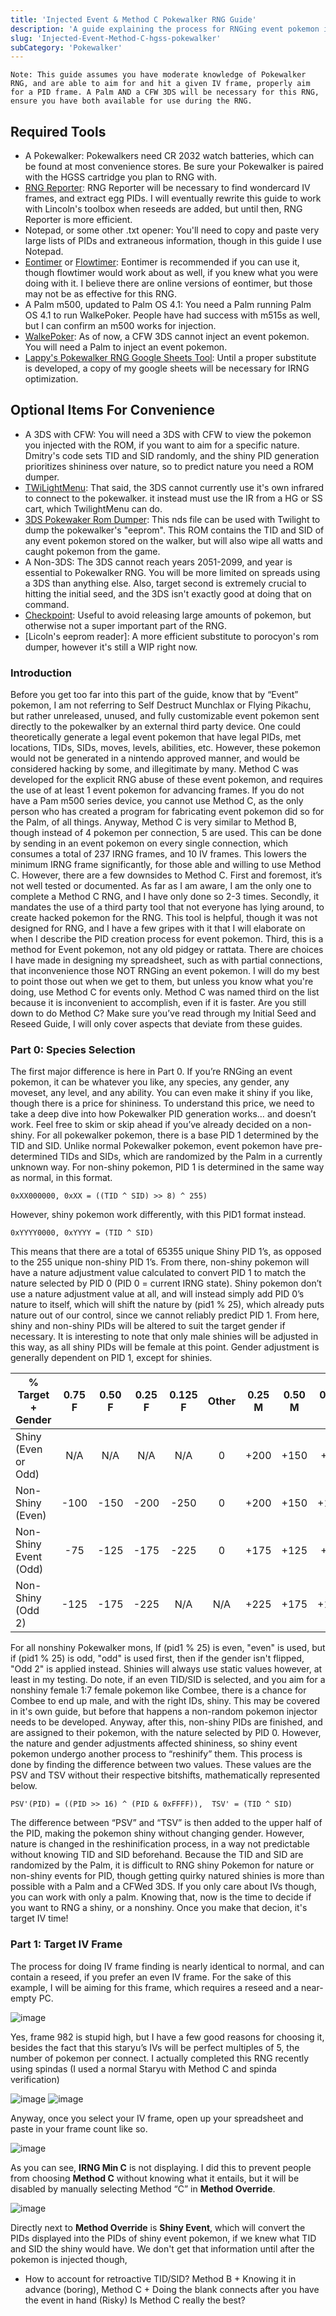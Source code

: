 ```yaml
---
title: 'Injected Event & Method C Pokewalker RNG Guide'
description: 'A guide explaining the process for RNGing event pokemon injected with external tools, and the use of injected pokemon Method C RNG. Essentially Part 9 of the original guide. Spinda will be covered separately.'
slug: 'Injected-Event-Method-C-hgss-pokewalker'
subCategory: 'Pokewalker'
---
```


```
Note: This guide assumes you have moderate knowledge of Pokewalker RNG, and are able to aim for and hit a given IV frame, properly aim for a PID frame. A Palm AND a CFW 3DS will be necessary for this RNG, ensure you have both available for use during the RNG. 
```
## Required Tools
- A Pokewalker: Pokewalkers need CR 2032 watch batteries, which can be found at most convenience stores. Be sure your Pokewalker is paired with the HGSS cartridge you plan to RNG with.  
- [RNG Reporter](https://github.com/Admiral-Fish/RNGReporter/releases/tag/v10.3.4): RNG Reporter will be necessary to find wondercard IV frames, and extract egg PIDs. I will eventually rewrite this guide to work with Lincoln's toolbox when reseeds are added, but until then, RNG Reporter is more efficient.  
- Notepad, or some other .txt opener: You'll need to copy and paste very large lists of PIDs and extraneous information, though in this guide I use Notepad.  
- [Eontimer](https://github.com/dylmeadows/EonTimer/releases) or [Flowtimer](https://github.com/stringflow/FlowTimer-Java/releases): Eontimer is recommended if you can use it, though flowtimer would work about as well, if you knew what you were doing with it. I believe there are online versions of eontimer, but those may not be as effective for this RNG. 
- A Palm m500, updated to Palm OS 4.1: You need a Palm running Palm OS 4.1 to run WalkePoker. People have had success with m515s as well, but I can confirm an m500 works for injection.
- [WalkePoker](https://dmitry.gr/?r=05.Projects&proj=28.%20pokewalker): As of now, a CFW 3DS cannot inject an event pokemon. You will need a Palm to inject an event pokemon. 
- [Lappy's Pokewalker RNG Google Sheets Tool](https://docs.google.com/spreadsheets/d/1J0fD1pzn5EW3XjzKpW-ubcZ3nUAI8A6bEzt2n1ZWecU/edit?usp=sharing): Until a proper substitute is developed, a copy of my google sheets will be necessary for IRNG optimization. 

## Optional Items For Convenience 
- A 3DS with CFW: You will need a 3DS with CFW to view the pokemon you injected with the ROM, if you want to aim for a specific nature. Dmitry's code sets TID and SID randomly, and the shiny PID generation prioritizes shininess over nature, so to predict nature you need a ROM dumper. 
- [TWiLightMenu](https://github.com/DS-Homebrew/TWiLightMenu/releases): That said, the 3DS cannot currently use it's own infrared to connect to the pokewalker. it instead must use the IR from a HG or SS cart, which TwilightMenu can do.
- [3DS Pokewaker Rom Dumper](https://pcy.be/tmp/miscbin/auxspi-ir.nds): This nds file can be used with Twilight to dump the pokewalker's "eeprom". This ROM contains the TID and SID of any event pokemon stored on the walker, but will also wipe all watts and caught pokemon from the game.
- A Non-3DS: The 3DS cannot reach years 2051-2099, and year is essential to Pokewalker RNG. You will be more limited on spreads using a 3DS than anything else. Also, target second is extremely crucial to hitting the initial seed, and the 3DS isn't exactly good at doing that on command. 
- [Checkpoint](https://github.com/FlagBrew/Checkpoint/releases): Useful to avoid releasing large amounts of pokemon, but otherwise not a super important part of the RNG. 
- [Licoln's eeprom reader]: A more efficient substitute to porocyon's rom dumper, however it's still a WIP right now. 

### Introduction
Before you get too far into this part of the guide, know that by “Event” pokemon, I am not referring to Self Destruct Munchlax or Flying Pikachu, but rather unreleased, unused, and fully customizable event pokemon sent directly to the pokewalker by an external third party device. One could theoretically generate a legal event pokemon that have legal PIDs, met locations, TIDs, SIDs, moves, levels, abilities, etc. However, these pokemon would not be generated in a nintendo approved manner, and would be considered hacking by some, and illegitimate by many. 
Method C was developed for the explicit RNG abuse of these event pokemon, and requires the use of at least 1 event pokemon for advancing frames. If you do not have a Pam m500 series device, you cannot use Method C, as the only person who has created a program for fabricating event pokemon did so for the Palm, of all things. Anyway, Method C is very similar to Method B, though instead of 4 pokemon per connection, 5 are used. 
This can be done by sending in an event pokemon on every single connection, which consumes a total of 237 IRNG frames, and 10 IV frames. This lowers the minimum IRNG frame significantly, for those able and willing to use Method C. However, there are a few downsides to Method C. 
First and foremost, it’s not well tested or documented. As far as I am aware, I am the only one to complete a Method C RNG, and I have only done so 2-3 times. 
Secondly, it mandates the use of a third party tool that not everyone has lying around, to create hacked pokemon for the RNG. This tool is helpful, though it was not designed for RNG, and I have a few gripes with it that I will elaborate on when I describe the PID creation process for event pokemon. 
Third, this is a method for Event pokemon, not any old pidgey or rattata. There are choices I have made in designing my spreadsheet, such as with partial connections, that  inconvenience those NOT RNGing an event pokemon. I will do my best to point those out when we get to them, but unless you know what you're doing, use Method C for events only. 
Method C was named third on the list because it is inconvenient to accomplish, even if it is faster. Are you still down to do Method C? Make sure you’ve read through my Initial Seed and Reseed Guide, I will only cover aspects that deviate from these guides. 
### Part 0: Species Selection
The first major difference is here in Part 0. If you’re RNGing an event pokemon, it can be whatever you like, any species, any gender, any moveset, any level, and any ability. You can even make it shiny if you like, though there is a price for shininess. 
To understand this price, we need to take a deep dive into how Pokewalker PID generation works… and doesn’t work. Feel free to skim or skip ahead if you’ve already decided on a non-shiny. 
For all pokewalker pokemon, there is a base PID 1 determined by the TID and SID. Unlike normal Pokewalker pokemon, event pokemon have pre-determined TIDs and SIDs, which are randomized by the Palm in a currently unknown way. 
For non-shiny pokemon, PID 1 is determined in the same way as normal, in this format.
```
0xXX000000, 0xXX = ((TID ^ SID) >> 8) ^ 255)
```
However, shiny pokemon work differently, with this PID1 format instead. 
```
0xYYYY0000, 0xYYYY = (TID ^ SID)
```
This means that there are a total of 65355 unique Shiny PID 1’s, as opposed to the 255 unique non-shiny PID 1’s. From there, non-shiny pokemon will have a nature adjustment value calculated to convert PID 1 to match the nature selected by PID 0 (PID 0 = current IRNG state). 
Shiny pokemon don’t use a nature adjustment value at all, and will instead simply add PID 0’s nature to itself, which will shift the nature by (pid1 % 25), which already puts nature out of our control, since we cannot reliably predict PID 1. 
From here, shiny and non-shiny PIDs will be altered to suit the target gender if necessary. It is interesting to note that only male shinies will be adjusted in this way, as all shiny PIDs will be female at this point. Gender adjustment is generally dependent on PID 1, except for shinies. 

| % Target + Gender     | 0.75 F | 0.50 F | 0.25 F | 0.125 F | Other | 0.25 M | 0.50 M | 0.75 M | 0.875 M |
|-----------------------|:------:|:------:|:------:|:-------:|:-----:|:------:|:------:|:------:|:-------:|
| Shiny (Even or Odd)   |   N/A  | N/A    | N/A    |   N/A   |   0   |  +200  |  +150  |   +75  |   +50   |
| Non-Shiny (Even)      |  -100  |  -150  |  -200  |   -250  |   0   |  +200  |  +150  |  +100  |   +50   |
| Non-Shiny Event (Odd) |   -75  |  -125  |  -175  |   -225  |   0   |  +175  |  +125  |   +75  |   +25   |
| Non-Shiny (Odd 2)     |  -125  |  -175  |  -225  |   N/A   |  N/A  |  +225  |  +175  |  +125  |   +75   |

For all nonshiny Pokewalker mons, If (pid1 % 25) is even, "even" is used, but if (pid1 % 25) is odd, "odd" is used first, then if the gender isn't flipped, "Odd 2" is applied instead. Shinies will always use static values however, at least in my testing. 
Do note, if an even TID/SID is selected, and you aim for a nonshiny female 1:7 female pokemon like Combee, there is a chance for Combee to end up male, and with the right IDs, shiny. This may be covered in it's own guide, but before that happens a non-random pokemon injector needs to be developed. 
Anyway, after this, non-shiny PIDs are finished, and are assigned to their pokemon, with the nature selected by PID 0. However, the nature and gender adjustments affected shininess, so shiny event pokemon undergo another process to “reshinify” them. 
This process is done by finding the difference between two values. These values are the PSV and TSV without their respective bitshifts, mathematically represented below.
```
PSV'(PID) = ((PID >> 16) ^ (PID & 0xFFFF)),  TSV' = (TID ^ SID)
```
The difference between “PSV” and “TSV”  is then added to the upper half of the PID, making the pokemon shiny without changing gender. However, nature is changed in the reshinification process, in a way not predictable without knowing TID and SID beforehand. 
Because the TID and SID are randomized by the Palm, it is difficult to RNG shiny Pokemon for nature or non-shiny events for PID, though getting quirky natured shinies is more than possible with a Palm and a CFWed 3DS. If you only care about IVs though, you can work with only a palm. 
Knowing that, now is the time to decide if you want to RNG a shiny, or a nonshiny. Once you make that decion, it's target IV time!

### Part 1: Target IV Frame
The process for doing IV frame finding is nearly identical to normal, and can contain a reseed, if you prefer an even IV frame. For the sake of this example, I will be aiming for this frame, which requires a reseed and a near-empty PC.

![image](https://user-images.githubusercontent.com/86489014/134826022-9a2e17e2-ab6f-4573-8df2-2a56681851ed.png)

Yes, frame 982 is stupid high, but I have a few good reasons for choosing it, besides the fact that this staryu’s IVs will be perfect multiples of 5, the number of pokemon per connect. I actually completed this RNG recently using spindas (I used a normal Staryu with Method C and spinda verification)

![image](https://user-images.githubusercontent.com/86489014/134826363-1a12e07d-faf2-4626-ac26-60990ebf46e8.png) ![image](https://user-images.githubusercontent.com/86489014/134826383-9c114d5d-47fe-4acf-b389-d6c6993a052e.png)

Anyway, once you select your IV frame, open up your spreadsheet and paste in your frame count like so.

![image](https://user-images.githubusercontent.com/86489014/134826443-888784cc-b0f7-43a8-a3af-91ee68889dfa.png)

As you can see, **IRNG Min C** is not displaying. I did this to prevent people from choosing **Method C** without knowing what it entails, but it will be disabled by manually selecting Method “C” in **Method Override**.

![image](https://user-images.githubusercontent.com/86489014/134826543-362880e4-5bd1-499d-b744-f37f9244c831.png)

Directly next to **Method Override** is **Shiny Event**, which will convert the PIDs displayed into the PIDs of shiny event pokemon, if we knew what TID and SID the shiny would have. We don't get that information until after the pokemon is injected though,

- How to account for retroactive TID/SID? Method B + Knowing it in advance (boring), Method C + Doing the blank connects after you have the event in hand (Risky) Is Method C really the best?


